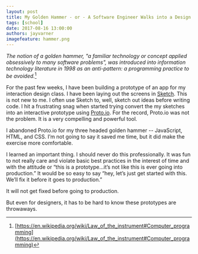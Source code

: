 ```yaml
---
layout: post
title: My Golden Hammer - or - A Software Engineer Walks into a Design Class
tags: [school]
date: 2017-08-16 13:00:00
authors: jayvarner
imagefeature: hammer.png
---
```


*The notion of a golden hammer, "a familiar technology or concept applied obsessively to many software problems", was introduced into information technology literature in 1998 as an anti-pattern: a programming practice to be avoided.*[^yup]

For the past few weeks, I have been building a prototype of an app for my interaction design class. I have been laying out the screens in [Sketch](https://www.switchtosketchapp.com/). This is not new to me. I often use Sketch to, well, sketch out ideas before writing code. I hit a frustrating snag when started trying convert the my sketches into an interactive prototype using [Proto.io](https://proto.io/). For the record, Proto.io was not the problem. It is a very compelling and powerful tool.

I abandoned Proto.io for my three headed golden hammer -- JavaScript, HTML, and CSS. I’m not going to say it saved me time, but it did make the exercise more comfortable.

I learned an important thing. I should never do this professionally. It was fun to not really care and violate basic best practices in the interest of time and with the attitude or “this is a prototype...it’s not like this is ever going into production.” It would be so easy to say “hey, let’s just get started with this. We’ll fix it before it goes to production.”

It will not get fixed before going to production.

But even for designers, it has to be hard to know these prototypes are throwaways.

[^yup]:[https://en.wikipedia.org/wiki/Law_of_the_instrument#Computer_programming](https://en.wikipedia.org/wiki/Law_of_the_instrument#Computer_programming)